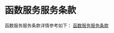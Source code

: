 # 函数服务服务条款
函数服务服务条款详情参考如下：
[函数服务服务条款](https://docs.jdcloud.com/cn/product-service-agreement/functional-service-terms-of-service)

